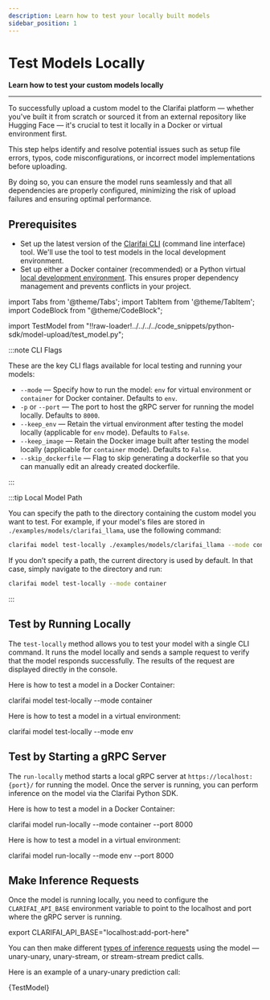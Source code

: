 ```yaml
---
description: Learn how to test your locally built models
sidebar_position: 1
---
```



# Test Models Locally

**Learn how to test your custom models locally**

<hr />

To successfully upload a custom model to the Clarifai platform — whether you've built it from scratch or sourced it from an external repository like Hugging Face — it's crucial to test it locally in a Docker or virtual environment first. 

This step helps identify and resolve potential issues such as setup file errors, typos, code misconfigurations, or incorrect model implementations before uploading.

By doing so, you can ensure the model runs seamlessly and that all dependencies are properly configured, minimizing the risk of upload failures and ensuring optimal performance.

## Prerequisites

- Set up the latest version of the [Clarifai CLI](https://docs.clarifai.com/sdk/cli) (command line interface) tool.  We'll use the tool to test models in the local development environment. 
- Set up either a Docker container (recommended) or a Python virtual [local development environment](https://docs.clarifai.com/sdk/compute-orchestration/model-upload#set-up-docker-or-a-virtual-environment). This ensures proper dependency management and prevents conflicts in your project.



import Tabs from '@theme/Tabs';
import TabItem from '@theme/TabItem';
import CodeBlock from "@theme/CodeBlock";

import TestModel from "!!raw-loader!../../../../code_snippets/python-sdk/model-upload/test_model.py";


:::note CLI Flags

These are the key CLI flags available for local testing and running your models:

   - `--mode` —  Specify how to run the model: `env` for virtual environment or `container` for Docker container. Defaults to `env`.
  - `-p` or `--port` —  The port to host the gRPC server for running the model locally. Defaults to `8000`.
  - `--keep_env` —  Retain the virtual environment after testing the model locally (applicable for `env` mode). Defaults to `False`.
  - `--keep_image` —  Retain the Docker image built after testing the model locally (applicable for `container` mode). Defaults to `False`.
  - `--skip_dockerfile` — Flag to skip generating a dockerfile so that you can manually edit an already created dockerfile.

:::

:::tip Local Model Path

You can specify the path to the directory containing the custom model you want to test. For example, if your model's files are stored in `./examples/models/clarifai_llama`, use the following command:  

```sh
clarifai model test-locally ./examples/models/clarifai_llama --mode container
```

If you don’t specify a path, the current directory is used by default. In that case, simply navigate to the directory and run:  

```sh
clarifai model test-locally --mode container
```

:::

## Test by Running Locally

The `test-locally` method allows you to test your model with a single CLI command. It runs the model locally and sends a sample request to verify that the model responds successfully. The results of the request are displayed directly in the console.

Here is how to test a model in a Docker Container:

<Tabs>
<TabItem value="bash" label="Bash">
    <CodeBlock className="language-bash"> clarifai model test-locally --mode container </CodeBlock>
</TabItem>
</Tabs>

Here is how to test a model in a virtual environment:

<Tabs>
<TabItem value="bash" label="Bash">
    <CodeBlock className="language-bash"> clarifai model test-locally --mode env </CodeBlock>
</TabItem>
</Tabs>


## Test by Starting a gRPC Server

The  `run-locally` method starts a local gRPC server at `https://localhost:{port}/` for running the model. Once the server is running, you can perform inference on the model via the Clarifai Python SDK.

Here is how to test a model in a Docker Container:

<Tabs>
<TabItem value="bash" label="Bash">
    <CodeBlock className="language-bash"> clarifai model run-locally --mode container --port 8000 </CodeBlock>
</TabItem>
</Tabs>

Here is how to test a model in a virtual environment:

<Tabs>
<TabItem value="bash" label="Bash">
    <CodeBlock className="language-bash"> clarifai model run-locally --mode env --port 8000  </CodeBlock>
</TabItem>
</Tabs>

## Make Inference Requests

Once the model is running locally, you need to configure the `CLARIFAI_API_BASE` environment variable to point to the localhost and port where the gRPC server is running.

<Tabs>
<TabItem value="bash" label="Bash">
    <CodeBlock className="language-bash"> export CLARIFAI_API_BASE="localhost:add-port-here" </CodeBlock>
</TabItem>
</Tabs>

You can then make different [types of inference requests](https://docs.clarifai.com/sdk/compute-orchestration/set-up-compute#predict-with-deployed-model) using the model — unary-unary, unary-stream, or stream-stream predict calls.

Here is an example of a unary-unary prediction call:


<Tabs>
<TabItem value="python" label="Python">
    <CodeBlock className="language-python">{TestModel}</CodeBlock>
</TabItem>
</Tabs>


